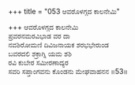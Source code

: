 +++
title = "053 ಆವರೊಳಗ್ಗದ ಕಾಲನೇಮಿ"

+++
ಆವರೊಳಗ್ಗದ ಕಾಲನೇಮಿ  
ಪ್ರವರನಮರವಿಭಾಡ ವರ ದಾ  
ನವಶಿರೋಮಣಿ ದಿವಿಜನಾಯಕ ಶರಭಭೇರುಂಡ  
ಬವರದಲಿ ಶಕ್ರಾಗ್ನಿ ಯಮ ಶಶಿ  
ರವಿ ಕುಬೇರ ಸಮೀರಣಾದ್ಯರ  
ಸವರಿ ಸಪ್ತಾಂಗವನು ಕೊಂಡನು ಮೇಘವಾಹನನ    ॥53॥